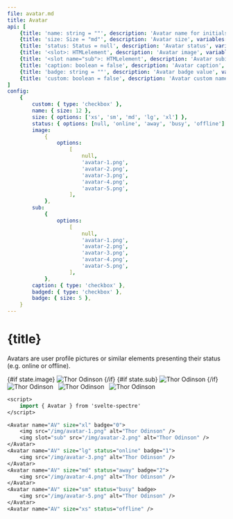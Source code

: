 ```yaml
---
file: avatar.md
title: Avatar
api: [
	{title: 'name: string = ""', description: 'Avatar name for initials', variables: 'Name Surname'},
	{title: 'size: Size = "md"', description: 'Avatar size', variables: 'xs | sm | md | lg | xl'},
	{title: 'status: Status = null', description: 'Avatar status', variables: 'null | online | away | busy | offline'},
	{title: '<slot>: HTMLelement', description: 'Avatar image', variables: '<img> | <svg>'},
	{title: '<slot name="sub">: HTMLelement', description: 'Avatar subimage', variables: '<img> | <svg>'},
	{title: 'caption: boolean = false', description: 'Avatar caption', variables: 'true | false'},
	{title: 'badge: string = ""', description: 'Avatar badge value', variables: 'any string'},
	{title: 'custom: boolean = false', description: 'Avatar custom name & bg', variables: 'true | false'},
]
config:
    {
        custom: { type: 'checkbox' },
        name: { size: 12 },
        size: { options: ['xs', 'sm', 'md', 'lg', 'xl'] },
        status: { options: [null, 'online', 'away', 'busy', 'offline'] },
        image:
            {
                options:
                    [
                        null,
                        'avatar-1.png',
                        'avatar-2.png',
                        'avatar-3.png',
                        'avatar-4.png',
                        'avatar-5.png',
                    ],
            },
        sub:
            {
                options:
                    [
                        null,
                        'avatar-1.png',
                        'avatar-2.png',
                        'avatar-3.png',
                        'avatar-4.png',
                        'avatar-5.png',
                    ],
            },
        caption: { type: 'checkbox' },
        badged: { type: 'checkbox' },
        badge: { size: 5 },
    }
---
```


<script>
    import { base } from '$app/paths';
    import { Avatar, Divider } from '$lib'
    import Knobs from '../_knobs.svelte'

    let state = {
        size: 'xl',
        status: null,
        custom: false,
        name: 'Albert Einstein',
        image: 'avatar-1.png',
        sub: 'avatar-2.png',
        badge: '0',
        caption: false,
        badged: true
        }
</script>

# {title}

Avatars are user profile pictures or similar elements presenting their status
(e.g. online or offline).

<p>
    <Avatar
        custom={state.custom}
        name={state.name}
        status={state.status}
        size={state.size}
        badge={state.badged ? state.badge.length ? state.badge : true : false}
        caption={state.caption}>
        {#if state.image}
            <img src="{base}/img/{state.image}" alt="Thor Odinson" />
        {/if}
        <svelte:fragment slot="sub">
            {#if state.sub}
                <img src="{`${base}/img/${state.sub}`}" alt="Thor Odinson" />
            {/if}
        </svelte:fragment>
    </Avatar> &nbsp;
    <Avatar name="AV" status="online" size="lg" badge="1">
        <img src="{base}/img/avatar-3.png" alt="Thor Odinson" />
    </Avatar> &nbsp;
    <Avatar name="AV" status="away" size="md" badge="2">
        <img src="{base}/img/avatar-4.png" alt="Thor Odinson" />
    </Avatar> &nbsp;
    <Avatar name="AV" status="busy" size="sm" badge>
        <img src="{base}/img/avatar-5.png" alt="Thor Odinson" />
    </Avatar> &nbsp;
    <Avatar name="AV" status="offline" size="xs" /> &nbsp;
</p>

<p>
    <Knobs bind:state {config}/>
</p>

```sv
<script>
    import { Avatar } from 'svelte-spectre'
</script>

<Avatar name="AV" size="xl" badge="0">
    <img src="/img/avatar-1.png" alt="Thor Odinson" />
    <img slot="sub" src="/img/avatar-2.png" alt="Thor Odinson" />
</Avatar>
<Avatar name="AV" size="lg" status="online" badge="1">
    <img src="/img/avatar-3.png" alt="Thor Odinson" />
</Avatar>
<Avatar name="AV" size="md" status="away" badge="2">
    <img src="/img/avatar-4.png" alt="Thor Odinson" />
</Avatar>
<Avatar name="AV" size="sm" status="busy" badge>
    <img src="/img/avatar-5.png" alt="Thor Odinson" />
</Avatar>
<Avatar name="AV" size="xs" status="offline" />
```
